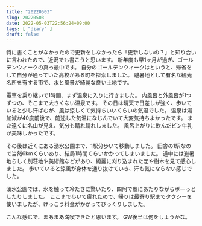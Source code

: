 ```yaml
---
title: "20220503"
slug: 20220503
date: 2022-05-03T22:56:24+09:00
tags: [ "diary" ]
draft: false
---
```


特に書くことがなかったので更新をしなかったら「更新しないの？」と知り合いに言われたので、近況でも書こうと思います。
新年度も早1ヶ月が過ぎ、ゴールデンウィークの真っ最中です。
自分のゴールデンウィークはというと、帰省をして自分が通っていた高校がある町を探索しました。
避暑地として有名な観光名所を有する市で、水と風景が綺麗な良い土地です。

電車を乗り継いで1時間、まず温泉に入りに行きました。
内風呂と外風呂が1つずつの、そこまで大きくない温泉です。
その日は晴天で日差しが強く、歩いていると少し汗ばむが、風は涼しくて気持ちいいくらいの気温でした。
温泉は湯加減が40度前後で、前述した気温になじんでいて大変気持ちよかったです。
また遠くに名山が見え、気分も晴れ晴れしました。
風呂上がりに飲んだビン牛乳が美味しかったです。

その後は近くにある湧水公園まで、1駅分歩いて移動しました。
田舎の1駅なので当然6kmくらいあり、結局1時間くらいかかってしまいました。
道中には避暑地らしく別荘地や美術館などがあり、綺麗に刈り込まれた芝や樹木を見て感心しました。
歩いていると涼風が身体を通り抜けていき、汗も気にならない感じでした。

湧水公園では、水を触って冷たさに驚いたり、四阿で風にあたりながらボーっとしたりしました。
ここまで歩いて疲れたので、帰りは最寄り駅までタクシーを使いましたが、けっこう料金がかかってびっくりしました。

こんな感じで、まあまあ満喫できたと思います。
GW後半は何をしようかな。